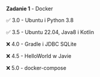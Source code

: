 **Zadanie 1** - Docker

:white_check_mark: 3.0 - Ubuntu i Python 3.8 

:white_check_mark: 3.5 - Ubuntu 22.04, Java8 i Kotlin

:x: 4.0 - Gradle i JDBC SQLite

:x: 4.5 - HelloWorld w Javie

:x: 5.0 - docker-compose
